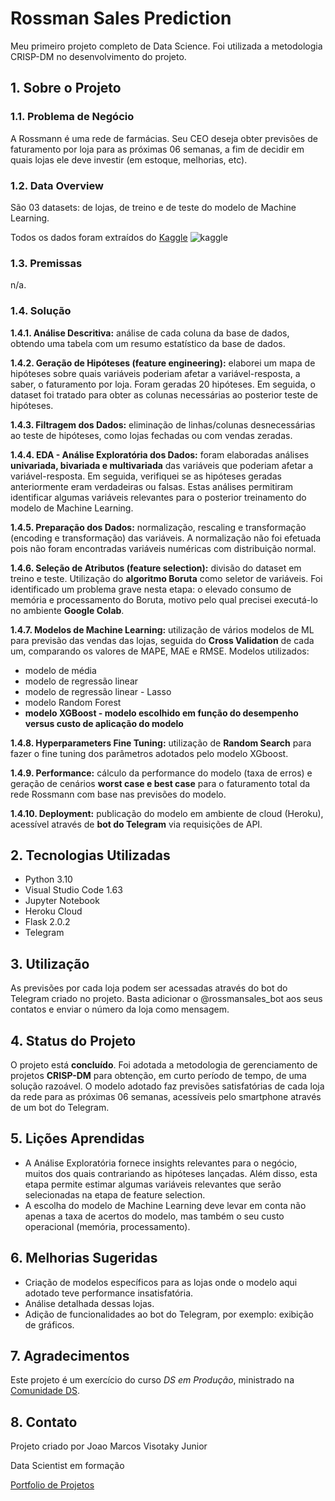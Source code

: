 # Rossman Sales Prediction
Meu primeiro projeto completo de Data Science. Foi utilizada a metodologia CRISP-DM no desenvolvimento do projeto. 

## 1. Sobre o Projeto
### 1.1. Problema de Negócio
A Rossmann é uma rede de farmácias. Seu CEO deseja obter previsões de faturamento por loja para as próximas 06 semanas, a fim de decidir em quais lojas ele deve investir (em estoque, melhorias, etc).

### 1.2. Data Overview
São 03 datasets: de lojas, de treino e de teste do modelo de Machine Learning. 

Todos os dados foram extraídos do [Kaggle](https://www.kaggle.com/c/rossmann-store-sales) ![kaggle](https://img.shields.io/badge/Kaggle-20BEFF?style=for-the-badge&logo=Kaggle&logoColor=white)

### 1.3. Premissas
n/a.

### 1.4. Solução

**1.4.1. Análise Descritiva:** análise de cada coluna da base de dados, obtendo uma tabela com um resumo estatístico da base de dados.

**1.4.2. Geração de Hipóteses (feature engineering):** elaborei um mapa de hipóteses sobre quais variáveis poderiam afetar a variável-resposta, a saber, o faturamento por loja. Foram geradas 20 hipóteses. Em seguida, o dataset foi tratado para obter as colunas necessárias ao posterior teste de hipóteses.

**1.4.3. Filtragem dos Dados:** eliminação de linhas/colunas desnecessárias ao teste de hipóteses, como lojas fechadas ou com vendas zeradas.

**1.4.4. EDA - Análise Exploratória dos Dados:** foram elaboradas análises **univariada, bivariada e multivariada** das variáveis que poderiam afetar a variável-resposta. Em seguida, verifiquei se as hipóteses geradas anteriormente eram verdadeiras ou falsas. Estas análises permitiram identificar algumas variáveis relevantes para o posterior treinamento do modelo de Machine Learning.

**1.4.5. Preparação dos Dados:** normalização, rescaling e transformação (encoding e transformação) das variáveis. A normalização não foi efetuada pois não foram encontradas variáveis numéricas com distribuição normal.

**1.4.6. Seleção de Atributos (feature selection):** divisão do dataset em treino e teste. Utilização do **algoritmo Boruta** como seletor de variáveis. Foi identificado um problema grave nesta etapa: o elevado consumo de memória e processamento do Boruta, motivo pelo qual precisei executá-lo no ambiente **Google Colab**.

**1.4.7. Modelos de Machine Learning:** utilização de vários modelos de ML para previsão das vendas das lojas, seguida do **Cross Validation** de cada um, comparando os valores de MAPE, MAE e RMSE. Modelos utilizados:
- modelo de média
- modelo de regressão linear
- modelo de regressão linear - Lasso
- modelo Random Forest
- **modelo XGBoost - modelo escolhido em função do desempenho versus custo de aplicação do modelo**

**1.4.8. Hyperparameters Fine Tuning:** utilização de **Random Search** para fazer o fine tuning dos parâmetros adotados pelo modelo XGboost.

**1.4.9. Performance:** cálculo da performance do modelo (taxa de erros) e geração de cenários **worst case e best case** para o faturamento total da rede Rossmann com base nas previsões do modelo.

**1.4.10. Deployment:** publicação do modelo em ambiente de cloud (Heroku), acessível através de **bot do Telegram** via requisições de API.

## 2. Tecnologias Utilizadas
- Python 3.10
- Visual Studio Code 1.63
- Jupyter Notebook
- Heroku Cloud
- Flask 2.0.2
- Telegram

## 3. Utilização
As previsões por cada loja podem ser acessadas através do bot do Telegram criado no projeto. Basta adicionar o @rossmansales_bot aos seus contatos e enviar o número da loja como mensagem. 

## 4. Status do Projeto
O projeto está **concluído**. Foi adotada a metodologia de gerenciamento de projetos **CRISP-DM** para obtenção, em curto período de tempo, de uma solução razoável. O modelo adotado faz previsões satisfatórias de cada loja da rede para as próximas 06 semanas, acessíveis pelo smartphone através de um bot do Telegram. 

## 5. Lições Aprendidas
- A Análise Exploratória fornece insights relevantes para o negócio, muitos dos quais contrariando as hipóteses lançadas. Além disso, esta etapa permite estimar algumas variáveis relevantes que serão selecionadas na etapa de feature selection.
- A escolha do modelo de Machine Learning deve levar em conta não apenas a taxa de acertos do modelo, mas também o seu custo operacional (memória, processamento). 

## 6. Melhorias Sugeridas
- Criação de modelos específicos para as lojas onde o modelo aqui adotado teve performance insatisfatória.
- Análise detalhada dessas lojas.
- Adição de funcionalidades ao bot do Telegram, por exemplo: exibição de gráficos.

## 7. Agradecimentos
Este projeto é um exercício do curso *DS em Produção*, ministrado na [Comunidade DS](https://www.linkedin.com/company/comunidade-ds/).

## 8. Contato
Projeto criado por Joao Marcos Visotaky Junior

Data Scientist em formação

[Portfolio de Projetos](https://joaomj.github.io/portfolio_projetos/)
